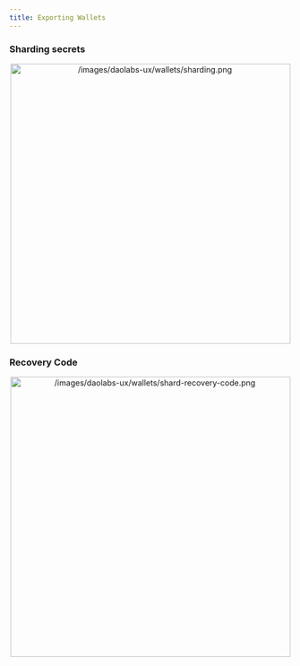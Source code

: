 ```yaml
---
title: Exporting Wallets
---
```


### Sharding secrets

<p align="center">
<img src="/images/daolabs-ux/wallets/sharding.png" alt="/images/daolabs-ux/wallets/sharding.png" width="500px" />
</p>

### Recovery Code

<p align="center">
<img src="/images/daolabs-ux/wallets/shard-recovery-code.png" alt="/images/daolabs-ux/wallets/shard-recovery-code.png" width="500px" />
</p>
